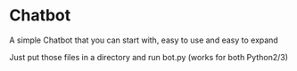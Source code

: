 # Chatbot
A simple Chatbot that you can start with, easy to use and easy to expand

Just put those files in a directory and run bot.py (works for both Python2/3)
